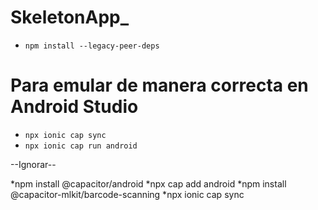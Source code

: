 # SkeletonApp_
 
 * `npm install --legacy-peer-deps`


# Para emular de manera correcta en Android Studio

 * `npx ionic cap sync`
 *  `npx ionic cap run android`













--Ignorar--

*npm install @capacitor/android
*npx cap add android
*npm install @capacitor-mlkit/barcode-scanning
*npx ionic cap sync
